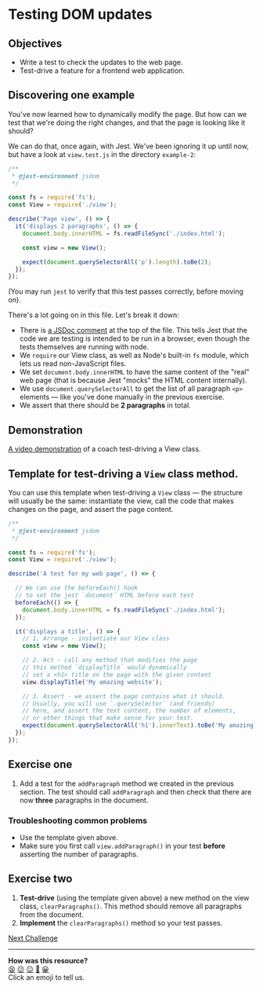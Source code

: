 # Testing DOM updates

## Objectives

 * Write a test to check the updates to the web page.
 * Test-drive a feature for a frontend web application.

## Discovering one example

You've now learned how to dynamically modify the page. But how can we test that we're doing the right changes, and that the page is looking like it should?

We can do that, once again, with Jest. We've been ignoring it up until now, but
have a look at `view.test.js` in the directory `example-2`:

```js
/**
 * @jest-environment jsdom
 */

const fs = require('fs');
const View = require('./view');

describe('Page view', () => {
  it('displays 2 paragraphs', () => {
    document.body.innerHTML = fs.readFileSync('./index.html');

    const view = new View();

    expect(document.querySelectorAll('p').length).toBe(2);
  });
});
```

(You may run `jest` to verify that this test passes correctly, before moving on).

There's a lot going on in this file. Let's break it down:
* There is [a JSDoc comment](https://jsdoc.app/about-getting-started.html) at
  the top of the file. This tells Jest that the code we are testing is
  intended to be run in a browser, even though the tests themselves are running
  with node.
* We `require` our View class, as well as Node's built-in `fs` module, which
  lets us read non-JavaScript files.
* We set `document.body.innerHTML` to have the same content of the "real" web
  page (that is because Jest "mocks" the HTML content internally).
* We use `document.querySelectorAll` to get the list of all
  paragraph `<p>` elements — like you've done manually in the previous
  exercise.
* We assert that there should be **2 paragraphs** in total.

## Demonstration

[A video demonstration](https://www.youtube.com/watch?v=gncQzqAzpS4) of a coach test-driving a View class.

## Template for test-driving a `View` class method.

You can use this template when test-driving a `View` class — the structure will usually be the same: instantiate the view, call the code that makes changes on the page, and assert the page content.

```js
/**
 * @jest-environment jsdom
 */

const fs = require('fs');
const View = require('./view');

describe('A test for my web page', () => {

  // We can use the beforeEach() hook 
  // to set the jest `document` HTML before each test
  beforeEach(() => {
    document.body.innerHTML = fs.readFileSync('./index.html');
  });

  it('displays a title', () => {
    // 1. Arrange - instantiate our View class
    const view = new View();

    // 2. Act - call any method that modifies the page
    // this method `displayTitle` would dynamically
    // set a <h1> title on the page with the given content
    view.displayTitle('My amazing website');

    // 3. Assert - we assert the page contains what it should.
    // Usually, you will use `.querySelector` (and friends)
    // here, and assert the text content, the number of elements,
    // or other things that make sense for your test.
    expect(document.querySelectorAll('h1').innerText).toBe('My amazing website');
  });
});
```

## Exercise one

1. Add a test for the `addParagraph` method we created in the previous
   section. The test should call `addParagraph` and then check that there are
   now **three** paragraphs in the document.

### Troubleshooting common problems

* Use the template given above.
* Make sure you first call `view.addParagraph()` in your test **before** asserting the number of paragraphs.

## Exercise two

1. **Test-drive** (using the template given above) a new method on the view class, `clearParagraphs()`. This method should remove all paragraphs from the document.
2. **Implement** the `clearParagraphs()` method so your test passes.


[Next Challenge](07_adding_new_note.md)

<!-- BEGIN GENERATED SECTION DO NOT EDIT -->

---

**How was this resource?**  
[😫](https://airtable.com/shrUJ3t7KLMqVRFKR?prefill_Repository=makersacademy/javascript-web-applications&prefill_File=contents/06_testing_page_content.md&prefill_Sentiment=😫) [😕](https://airtable.com/shrUJ3t7KLMqVRFKR?prefill_Repository=makersacademy/javascript-web-applications&prefill_File=contents/06_testing_page_content.md&prefill_Sentiment=😕) [😐](https://airtable.com/shrUJ3t7KLMqVRFKR?prefill_Repository=makersacademy/javascript-web-applications&prefill_File=contents/06_testing_page_content.md&prefill_Sentiment=😐) [🙂](https://airtable.com/shrUJ3t7KLMqVRFKR?prefill_Repository=makersacademy/javascript-web-applications&prefill_File=contents/06_testing_page_content.md&prefill_Sentiment=🙂) [😀](https://airtable.com/shrUJ3t7KLMqVRFKR?prefill_Repository=makersacademy/javascript-web-applications&prefill_File=contents/06_testing_page_content.md&prefill_Sentiment=😀)  
Click an emoji to tell us.

<!-- END GENERATED SECTION DO NOT EDIT -->
